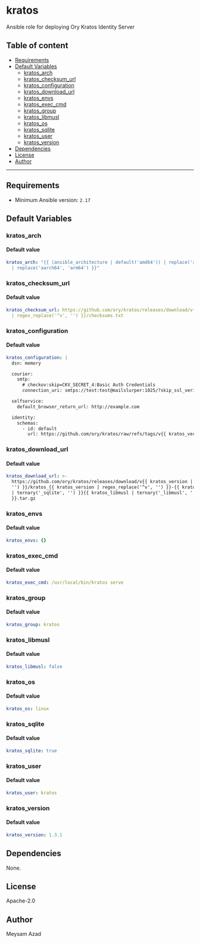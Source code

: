 # kratos

Ansible role for deploying Ory Kratos Identity Server

## Table of content

- [Requirements](#requirements)
- [Default Variables](#default-variables)
  - [kratos_arch](#kratos_arch)
  - [kratos_checksum_url](#kratos_checksum_url)
  - [kratos_configuration](#kratos_configuration)
  - [kratos_download_url](#kratos_download_url)
  - [kratos_envs](#kratos_envs)
  - [kratos_exec_cmd](#kratos_exec_cmd)
  - [kratos_group](#kratos_group)
  - [kratos_libmusl](#kratos_libmusl)
  - [kratos_os](#kratos_os)
  - [kratos_sqlite](#kratos_sqlite)
  - [kratos_user](#kratos_user)
  - [kratos_version](#kratos_version)
- [Dependencies](#dependencies)
- [License](#license)
- [Author](#author)

---

## Requirements

- Minimum Ansible version: `2.17`

## Default Variables

### kratos_arch

#### Default value

```YAML
kratos_arch: "{{ (ansible_architecture | default('amd64')) | replace('x86_64', '64bit')
  | replace('aarch64', 'arm64') }}"
```

### kratos_checksum_url

#### Default value

```YAML
kratos_checksum_url: https://github.com/ory/kratos/releases/download/v{{ kratos_version
  | regex_replace('^v', '') }}/checksums.txt
```

### kratos_configuration

#### Default value

```YAML
kratos_configuration: |
  dsn: memory

  courier:
    smtp:
      # checkov:skip=CKV_SECRET_4:Basic Auth Credentials
      connection_uri: smtps://test:test@mailslurper:1025/?skip_ssl_verify=true

  selfservice:
    default_browser_return_url: http://example.com

  identity:
    schemas:
      - id: default
        url: https://github.com/ory/kratos/raw/refs/tags/v{{ kratos_version | regex_replace('^v', '') }}/contrib/quickstart/kratos/email-password/identity.schema.json
```

### kratos_download_url

#### Default value

```YAML
kratos_download_url: >-
  https://github.com/ory/kratos/releases/download/v{{ kratos_version | regex_replace('^v',
  '') }}/kratos_{{ kratos_version | regex_replace('^v', '') }}-{{ kratos_os }}{{ kratos_sqlite
  | ternary('_sqlite', '') }}{{ kratos_libmusl | ternary('_libmusl', '') }}_{{ kratos_arch
  }}.tar.gz
```

### kratos_envs

#### Default value

```YAML
kratos_envs: {}
```

### kratos_exec_cmd

#### Default value

```YAML
kratos_exec_cmd: /usr/local/bin/kratos serve
```

### kratos_group

#### Default value

```YAML
kratos_group: kratos
```

### kratos_libmusl

#### Default value

```YAML
kratos_libmusl: false
```

### kratos_os

#### Default value

```YAML
kratos_os: linux
```

### kratos_sqlite

#### Default value

```YAML
kratos_sqlite: true
```

### kratos_user

#### Default value

```YAML
kratos_user: kratos
```

### kratos_version

#### Default value

```YAML
kratos_version: 1.3.1
```



## Dependencies

None.

## License

Apache-2.0

## Author

Meysam Azad
